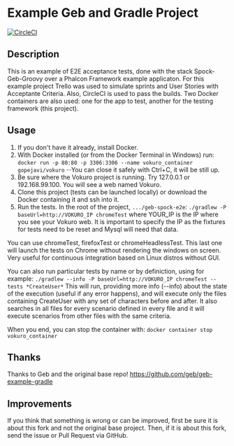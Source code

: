 # Example Geb and Gradle Project

[![CircleCI](https://circleci.com/gh/gopejavi/geb-spock-e2e.svg?style=svg)](https://circleci.com/gh/gopejavi/geb-spock-e2e)

## Description

This is an example of E2E acceptance tests, done with the stack Spock-Geb-Groovy over a Phalcon Framework example applicaton.
For this example project Trello was used to simulate sprints and User Stories with Acceptante Criteria.
Also, CircleCI is used to pass the builds. Two Docker containers are also used: one for the app to test, another for the testing framework (this project).

## Usage

1. If you don't have it already, install Docker.
2. With Docker installed (or from the Docker Terminal in Windows) run:
`docker run -p 80:80 -p 3306:3306 --name vokuro_container gopejavi/vokuro`
···You can close it safely with Ctrl+C, it will be still up.
3. Be sure where the Vokuro project is running. Try 127.0.0.1 or 192.168.99.100. You will see a web named Vokuro.
4. Clone this project (tests can be launched locally) or download the Docker containing it and ssh into it.
5. Run the tests. In the root of the project, `.../geb-spock-e2e`: 
`./gradlew -P baseUrl=http://VOKURO_IP chromeTest` where YOUR_IP is the IP where you see your Vokuro web. It is important to specify the IP as the fixtures for tests need to be reset and Mysql will need that data.

You can use chromeTest, firefoxTest or chromeHeadlessTest. This last one will launch the tests on Chrome without rendering the windows on screen. Very useful for continuous integration based on Linux distros without GUI.

You can also run particular tests by name or by definiction, using for example:
`./gradlew --info -P baseUrl=http://VOKURO_IP chromeTest --tests *CreateUser*`
This will run, providing more info (--info) about the state of the execution (useful if any error happens), and will execute only the files containing CreateUser with any set of characters before and after. It also searches in all files for every scenario defined in every file and it will execute scenarios from other files with the same criteria.

When you end, you can stop the container with:
`docker container stop vokuro_container`

## Thanks

Thanks to Geb and the original base repo! https://github.com/geb/geb-example-gradle

## Improvements

If you think that something is wrong or can be improved, first be sure it is about this fork and not the original base project. Then, if it is about this fork, send the issue or Pull Request via GitHub.
